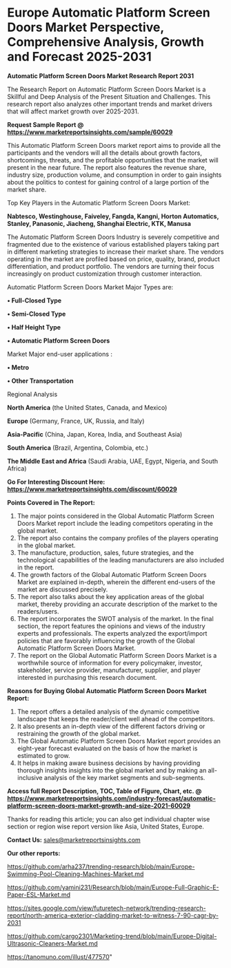  # Europe Automatic Platform Screen Doors Market Perspective, Comprehensive Analysis, Growth and Forecast 2025-2031

<strong>Automatic Platform Screen Doors Market Research Report 2031</strong>

The Research Report on Automatic Platform Screen Doors Market is a Skillful and Deep Analysis of the Present Situation and Challenges. This research report also analyzes other important trends and market drivers that will affect market growth over 2025-2031.

<strong>Request Sample Report @ <a href=https://www.marketreportsinsights.com/sample/60029>https://www.marketreportsinsights.com/sample/60029</a></strong>

This Automatic Platform Screen Doors market report aims to provide all the participants and the vendors will all the details about growth factors, shortcomings, threats, and the profitable opportunities that the market will present in the near future. The report also features the revenue share, industry size, production volume, and consumption in order to gain insights about the politics to contest for gaining control of a large portion of the market share.

Top Key Players in the Automatic Platform Screen Doors Market:

<strong>Nabtesco, Westinghouse, Faiveley, Fangda, Kangni, Horton Automatics, Stanley, Panasonic, Jiacheng, Shanghai Electric, KTK, Manusa</strong>

The Automatic Platform Screen Doors Industry is severely competitive and fragmented due to the existence of various established players taking part in different marketing strategies to increase their market share. The vendors operating in the market are profiled based on price, quality, brand, product differentiation, and product portfolio. The vendors are turning their focus increasingly on product customization through customer interaction.

Automatic Platform Screen Doors Market Major Types are:

<strong>• Full-Closed Type

• Semi-Closed Type

• Half Height Type

• Automatic Platform Screen Doors</strong>

Market Major end-user applications :

<strong>• Metro

• Other Transportation</strong>

Regional Analysis

</u><strong><b>North America</b></strong> (the United States, Canada, and Mexico)

<strong><b>Europe </b></strong>(Germany, France, UK, Russia, and Italy)

<strong><b>Asia-Pacific</b></strong> (China, Japan, Korea, India, and Southeast Asia)

<strong><b>South America</b></strong> (Brazil, Argentina, Colombia, etc.)

<strong><b>The Middle East and Africa</b></strong> (Saudi Arabia, UAE, Egypt, Nigeria, and South Africa)

<strong>Go For Interesting Discount Here: <a href=https://www.marketreportsinsights.com/discount/60029>https://www.marketreportsinsights.com/discount/60029</a></strong>

<strong>Points Covered in The Report:</strong>
<ol>
  <li>The major points considered in the Global Automatic Platform Screen Doors Market report include the leading competitors operating in the global market.</li>
  <li>The report also contains the company profiles of the players operating in the global market.</li>
  <li>The manufacture, production, sales, future strategies, and the technological capabilities of the leading manufacturers are also included in the report.</li>
  <li>The growth factors of the Global Automatic Platform Screen Doors Market are explained in-depth, wherein the different end-users of the market are discussed precisely.</li>
  <li>The report also talks about the key application areas of the global market, thereby providing an accurate description of the market to the readers/users.</li>
  <li>The report incorporates the SWOT analysis of the market. In the final section, the report features the opinions and views of the industry experts and professionals. The experts analyzed the export/import policies that are favorably influencing the growth of the Global Automatic Platform Screen Doors Market.</li>
  <li>The report on the Global Automatic Platform Screen Doors Market is a worthwhile source of information for every policymaker, investor, stakeholder, service provider, manufacturer, supplier, and player interested in purchasing this research document.</li>
</ol>
<strong>Reasons for Buying Global Automatic Platform Screen Doors Market Report:</strong>

<ol>
  <li>The report offers a detailed analysis of the dynamic competitive landscape that keeps the reader/client well ahead of the competitors.</li>
  <li>It also presents an in-depth view of the different factors driving or restraining the growth of the global market.</li>
  <li>The Global Automatic Platform Screen Doors Market report provides an eight-year forecast evaluated on the basis of how the market is estimated to grow.</li>
  <li>It helps in making aware business decisions by having providing thorough insights insights into the global market and by making an all-inclusive analysis of the key market segments and sub-segments.</li>
</ol>
<strong>Access full Report Description, TOC, Table of Figure, Chart, etc. @ <a href=https://www.marketreportsinsights.com/industry-forecast/automatic-platform-screen-doors-market-growth-and-size-2021-60029>https://www.marketreportsinsights.com/industry-forecast/automatic-platform-screen-doors-market-growth-and-size-2021-60029</a></strong>


Thanks for reading this article; you can also get individual chapter wise section or region wise report version like Asia, United States, Europe.

<strong>Contact Us:</strong>
sales@marketreportsinsights.com

<strong>Our other reports:</strong>

<a href=https://github.com/arha237/trending-research/blob/main/Europe-Swimming-Pool-Cleaning-Machines-Market.md>https://github.com/arha237/trending-research/blob/main/Europe-Swimming-Pool-Cleaning-Machines-Market.md</a>

<a href=https://github.com/yamini231/Research/blob/main/Europe-Full-Graphic-E-Paper-ESL-Market.md>https://github.com/yamini231/Research/blob/main/Europe-Full-Graphic-E-Paper-ESL-Market.md</a>

<a href=https://sites.google.com/view/futuretech-network/trending-research-report/north-america-exterior-cladding-market-to-witness-7-90-cagr-by-2031>https://sites.google.com/view/futuretech-network/trending-research-report/north-america-exterior-cladding-market-to-witness-7-90-cagr-by-2031</a>

<a href=https://github.com/cargo2301/Marketing-trend/blob/main/Europe-Digital-Ultrasonic-Cleaners-Market.md>https://github.com/cargo2301/Marketing-trend/blob/main/Europe-Digital-Ultrasonic-Cleaners-Market.md</a>

<a href=https://tanomuno.com/illust/477570>https://tanomuno.com/illust/477570</a>"
